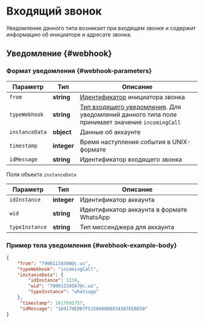 # Входящий звонок

Уведомление данного типа возникает при входящем звонке и содержит информацию об инициаторе и адресате звонка.

## Уведомление {#webhook}

### Формат уведомления {#webhook-parameters}

Параметр | Тип | Описание
----- | ----- | -----
`from` | **string** | [Идентификатор](../../../chat-id.md#corr) инициатора звонка
`typeWebhook` | **string** | [Тип входящего уведомления](type-webhook.md). Для уведомлений данного типа поле принимает значение `incomingCall`
`instanceData` | **object** | Данные об аккаунте
`timestamp` | **integer** | Время наступления события в UNIX-формате
`idMessage` | **string** | Идентификатор входящего звонка


Поля объекта `instanceData`

Параметр | Тип | Описание
----- | ----- | -----
`idInstance` | **integer** | Идентификатор аккаунта
`wid` | **string** | Идентификатор аккаунта в формате WhatsApp
`typeInstance` | **string** | Тип мессенджера для аккаунта

### Пример тела уведомления {#webhook-example-body}

```json
{
    "from": "79001234500@c.us",
    "typeWebhook": "incomingCall",
    "instanceData": {
        "idInstance": 1234,
        "wid": "79001234567@c.us",
        "typeInstance": "whatsapp"
    },
     "timestamp": 1617691757,
     "idMessage": "104179EDB7F5328988D8834107EEBE50"
}
```